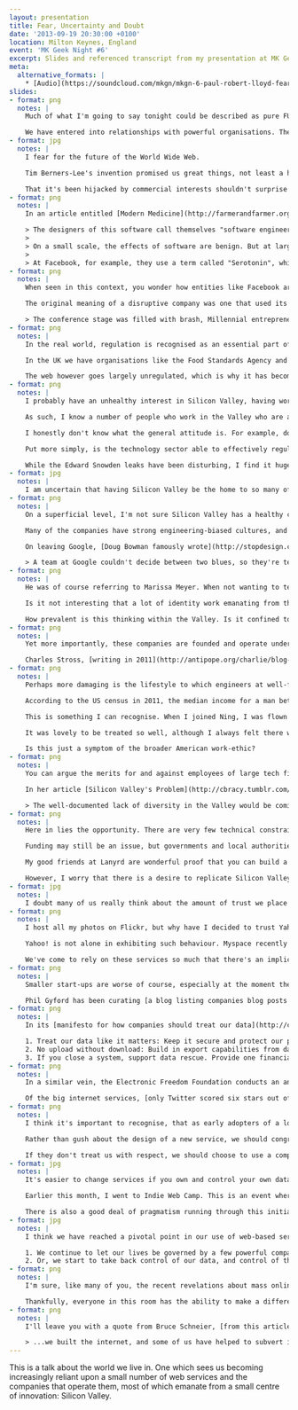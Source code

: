 ```yaml
---
layout: presentation
title: Fear, Uncertainty and Doubt
date: '2013-09-19 20:30:00 +0100'
location: Milton Keynes, England
event: 'MK Geek Night #6'
excerpt: Slides and referenced transcript from my presentation at MK Geek Night
meta:
  alternative_formats: |
    * [Audio](https://soundcloud.com/mkgn/mkgn-6-paul-robert-lloyd-fear)
slides:
- format: png
  notes: |
    Much of what I'm going to say tonight could be described as pure FUD -- cynical nonsense and fear-mongering. Yet fear, uncertainty and doubt -- these are real human emotions that can be too easily brushed aside in the face of valid concerns or criticism.

    We have entered into relationships with powerful organisations. These are organisations we will declare our undying love for, but I want to question whether we've taken the time to consider the consequences of doing so.
- format: jpg
  notes: |
    I fear for the future of the World Wide Web.

    Tim Berners-Lee's invention promised us great things, not least a highly democratic communication tool in which anyone could access information, and anyone could publish information. It's a powerful concept, and it's one we shouldn't lose sight of.

    That it's been hijacked by commercial interests shouldn't surprise us, but the way it's been hijacked should. Not only is our behaviour constantly monitored and tracked, sites like Facebook, Google+ and Twitter are actively manipulating our behaviour as well.
- format: png
  notes: |
    In an article entitled [Modern Medicine](http://farmerandfarmer.org/medicine/social.html), Jonathan Harris described social software design. He wrote:

    > The designers of this software call themselves "software engineers", but they are really more like social engineers. Through their inventions, they alter the behaviour of millions of people, yet very few of them realise that this is what they are doing, and even fewer consider the ethical implications of that kind of power.
    >
    > On a small scale, the effects of software are benign. But at large companies, with hundreds of millions of users, something so apparently small as the choice of what should be a default setting, will have an immediate impact on the daily behaviour patterns of a large percentage of the planet.
    >
    > At Facebook, for example, they use a term called "Serotonin", which refers to the bonding hormone released by the brain in moments of intimacy. In design reviews, Facebook designers are asked, "Where is the serotonin in this design?" meaning, "how will this new feature release bonding hormones in the brains of our users, to keep them coming back for more?"
- format: png
  notes: |
    When seen in this context, you wonder how entities like Facebook are able to operate without any degree of oversight. Is it right that one company can affect the lives of so many people, so freely? Facebook's leadership may say they are being disruptive; challenging social norms.

    The original meaning of a disruptive company was one that used its small size to shake up a bigger industry, but disruption is turning into something more sinister. Reporting on last year's TechCrunch Disrupt conference, [Paul Carr wrote](http://pandodaily.com/2012/10/24/travis-shrugged/):

    > The conference stage was filled with brash, Millennial entrepreneurs vowing to "Disrupt" real-world laws and regulations in the same way that me stealing your dog is Disrupting the idea of pet ownership. On more than one occasion a judge would ask an entrepreneur "Is this legal?" to which the reply would inevitably come: "Not yet." The audience would laugh and applaud.
- format: png
  notes: |
    In the real world, regulation is recognised as an essential part of well-functioning economy, to combat excessive behaviour, and maintain a level playing field.

    In the UK we have organisations like the Food Standards Agency and Ofcom. Even America, which has very conservative economic policies, has similar oversight agencies.

    The web however goes largely unregulated, which is why it has become so attractive to believers in the free-market and those that have little time for anything that gets in the way of them increasing their personal wealth.
- format: png
  notes: |
    I probably have an unhealthy interest in Silicon Valley, having worked for there a few years ago.

    As such, I know a number of people who work in the Valley who are as equally disturbed by these developments as I am. It gives me hope to know that sensible people work there. Obviously, as these people are my friends, they are a self-selecting group, people roughly the same age as me, who share similar interests and political views.

    I honestly don't know what the general attitude is. For example, do most developers and engineers have a moral compasses? Are they able to provide enough of a counterbalance to CEOs like Mark Zuckerberg who have very specific and controversial views on privacy? Are engineers that care about privacy able to find work at these companies?

    Put more simply, is the technology sector able to effectively regulate itself?

    While the Edward Snowden leaks have been disturbing, I find it hugely encouraging there was someone working for the NSA that had the moral integrity -- and courage -- to leak this information. My hope is that there are others like him.
- format: jpg
  notes: |
    I am uncertain that having Silicon Valley be the home to so many of the services we use every day is that healthy.
- format: png
  notes: |
    On a superficial level, I'm not sure Silicon Valley has a healthy culture of design. To me, it appears to be seen as a mean of styling, or manipulating, but not to producing things of any inherent value.

    Many of the companies have strong engineering-biased cultures, and there is an over-reliance on seeing customers as little more than data-points.

    On leaving Google, [Doug Bowman famously wrote](http://stopdesign.com/archive/2009/03/20/goodbye-google.html):

    > A team at Google couldn't decide between two blues, so they're testing 41 shades between each blue to see which one performs better. I had a recent debate over whether a border should be 3, 4 or 5 pixels wide, and was asked to prove my case. I can't operate in an environment like that. I've grown tired of debating such minuscule design decisions.
- format: png
  notes: |
    He was of course referring to Marissa Meyer. When not wanting to test which shade of blue to use at Google, she went on to design Yahoo's new logo, with somewhat predictable results.

    Is it not interesting that a lot of identity work emanating from the valley is rationalised with circles and lines overlaid? Is this the only way designers can justify their work?

    How prevalent is this thinking within the Valley. Is it confined to Google?
- format: png
  notes: |
    Yet more importantly, these companies are founded and operate under US law, which is very different from English and European law.

    Charles Stross, [writing in 2011](http://antipope.org/charlie/blog-static/2011/11/evil-social-networks.html), noted that the California-based web service Klout had a privacy policy that was almost certainly illegal under the UK Data Protection Act, not least because they asserted the right to collect information about you, if you simply visited their website.
- format: png
  notes: |
    Perhaps more damaging is the lifestyle to which engineers at well-funded start-ups are able to enjoy.

    According to the US census in 2011, the median income for a man between the ages of 25 and 34 was just over $32,000. Yet according to recruitment site Dice.com, the average salary for tech talent in Silicon Valley was more than $100,000. ([Source](http://eastbayexpress.com/oakland/content?oid=3494301))

    This is something I can recognise. When I joined Ning, I was flown over to Palo Alto, put up in expensive hotels, and had the rent paid for my apartment. Meals were often brought in every lunchtime, and the fridge was always stocked full of treats. And yes, I had an outrageous salary too.

    It was lovely to be treated so well, although I always felt there was an underlying motive; a desire for you to never leave the office, or spend any of your free time not thinking about work. This was particularly evident when I was offered a MiFi dongle and data contract, so I could work on the train to and from the office. Weekends felt like a privilege, not a right.

    Is this just a symptom of the broader American work-ethic?
- format: png
  notes: |
    You can argue the merits for and against employees of large tech firms being rewarded so handsomely, as much as you can for footballers and bankers. A shortage of talented engineers and designers means rewards will be high. But I wonder if this is creating an environment in which the people building products we use every day have little empathy for how the rest of us live.

    In her article [Silicon Valley's Problem](http://cbracy.tumblr.com/post/39314979304/silicon-valleys-problem) Catherine Bracy articulates the problems associated with this bubble:

    > The well-documented lack of diversity in the Valley would be comical if it wasn't so harmful. It feels like, and often is, a bunch of Stanford guys making tools to fix their own problems. Sometimes they stumble into a groundbreaking new app that has a more far-reaching impact (see: Twitter) and sometimes they try and shoehorn a social good mission into their business plan (see: a thousand other companies). Barely any of them start from an entrenched social problem and work backwards from there. Very few of them are really fundamentally improving society. They're making widgets or iterating on things that already exist.
- format: png
  notes: |
    Here in lies the opportunity. There are very few technical constraints forcing companies to relocate to the Valley anymore. Companies that exist outside the bubble have a greater chance I believe of designing products more empathetic to the wider world.

    Funding may still be an issue, but governments and local authorities are seeing growth in the technology sector and want to support it. Not having the culture of well-funded venture-backed start-ups will lead to the creation of more sustainable businesses too.

    My good friends at Lanyrd are wonderful proof that you can build a successful start-up outside the Valley.

    However, I worry that there is a desire to replicate Silicon Valley, which is a futile endeavour; Silicon Valley is the result of a century of good fortune and happy accidents. Digital hubs should be true to themselves, not facsimiles of a rotting model.
- format: jpg
  notes: |
    I doubt many of us really think about the amount of trust we place in the small number of services on which we rely on a daily basis.
- format: png
  notes: |
    I host all my photos on Flickr, but why have I decided to trust Yahoo!, a company that has consistently proved itself a poor custodian of user data, not least when it deleted the 38 million pages it once hosted on Geocities.

    Yahoo! is not alone in exhibiting such behaviour. Myspace recently deleted all the blog posts once hosted on its platform, providing no warning that it was going to do so. Individual posts or sites have been taken down on Tumblr without warning because of DMCA take-down notices, or legal disputes, with little or no recourse for content owners.

    We've come to rely on these services so much that there's an implicit trust in the companies that operate them. Do they deserve our trust?
- format: png
  notes: |
    Smaller start-ups are worse of course, especially at the moment they get acquired.

    Phil Gyford has been curating [a blog listing companies blog posts in which they exclaim their excitement of being acquired](http://gyford.com/phil/writing/2013/02/27/our-incredible-journey.php), and the inevitable posts that follow a few months later which backtrack on any promises regarding content users have uploaded.
- format: png
  notes: |
    In its [manifesto for how companies should treat our data](http://contentsmagazine.com/data/), Contents magazine suggested all services should:

    1. Treat our data like it matters: Keep it secure and protect our privacy, of course -- but also maintain serious backups and respect our choice to delete any information we've contributed.
    2. No upload without download: Build in export capabilities from day one.
    3. If you close a system, support data rescue. Provide one financial quarter's notice between announcing the shutdown and destroying any user-contributed content, public or private, and offer data export during this period.
- format: png
  notes: |
    In a similar vein, the Electronic Freedom Foundation conducts an annual survey in which it measures how well companies protect your data from the government. It has six criteria.

    Of the big internet services, [only Twitter scored six stars out of six. Apple got one](https://www.eff.org/sites/default/files/who-has-your-back-2013-report-20130513.pdf). This year's survey was conducted before the Snowden leaks, so it'll be interesting to see how these ratings change. However, since the EFF started publishing this report two years ago, the scores have been improving.
- format: png
  notes: |
    I think it's important to recognise, that as early adopters of a lot of these products, we wield excessive power. We shaped products like Twitter, and we can shape future products too!

    Rather than gush about the design of a new service, we should congratulate services on well-written terms and conditions, data export options, how well they protect us against government snooping.

    If they don't treat us with respect, we should choose to use a competing service.
- format: jpg
  notes: |
    It's easier to change services if you own and control your own data. The nascent Indie Web movement promotes publishing content on your own site, and optionally syndicating it to the third-parties.

    Earlier this month, I went to Indie Web Camp. This is an event where people are creating new technologies, products and protocols that allow us to do just that. While a lot of the concepts being demoed were still in development, I was impressed by the focus on making these new tools user-centred, and in many cases, better designed than the products they are attempting to replace.

    There is also a good deal of pragmatism running through this initiative; many of the contributors realised that the best tools for creating this content were built by the third parties, but we can use their tools, and then store the definitive copies on our own servers.
- format: jpg
  notes: |
    I think we have reached a pivotal point in our use of web-based services, and now face a fork in the road. We have two choices:

    1. We continue to let our lives be governed by a few powerful companies, and accept the consequences this brings.
    2. Or, we start to take back control of our data, and control of the web.
- format: png
  notes: |
    I'm sure, like many of you, the recent revelations about mass online surveillance undertaken by the NSA and GCHQ have made using the internet less exciting than it used to be. Not least because the companies running the services we have come to rely on appear to have been complicit in aiding these programmes.

    Thankfully, everyone in this room has the ability to make a difference, to build the web we want to see. Although the web has matured considerably in the last 20 years, a text editor, an FTP client and some web space is all you need to publish on the web.
- format: png
  notes: |
    I'll leave you with a quote from Bruce Schneier, [from this article in the Guardian](http://theguardian.com/commentisfree/2013/sep/05/government-betrayed-internet-nsa-spying):

    > ...we built the internet, and some of us have helped to subvert it. Now those of us who love liberty have to fix it.
---
```

This is a talk about the world we live in. One which sees us becoming increasingly reliant upon a small number of web services and the companies that operate them, most of which emanate from a small centre of innovation: Silicon Valley.
